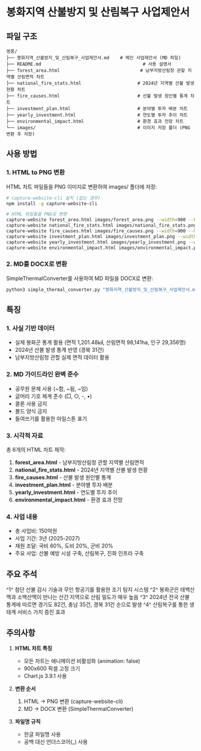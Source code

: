 # 봉화지역 산불방지 및 산림복구 사업제안서

## 파일 구조

```
영풍/
├── 봉화지역_산불방지_및_산림복구_사업제안서.md    # 메인 사업제안서 (MD 파일)
├── README.md                                      # 사용 설명서
├── forest_area.html                              # 남부지방산림청 관할 지역별 산림면적 차트
├── national_fire_stats.html                     # 2024년 지역별 산불 발생 현황 차트
├── fire_causes.html                             # 산불 발생 원인별 통계 차트
├── investment_plan.html                         # 분야별 투자 배분 차트
├── yearly_investment.html                       # 연도별 투자 추이 차트
├── environmental_impact.html                    # 환경 효과 전망 차트
└── images/                                      # 이미지 저장 폴더 (PNG 변환 후 저장)
```

## 사용 방법

### 1. HTML to PNG 변환
HTML 차트 파일들을 PNG 이미지로 변환하여 images/ 폴더에 저장:

```bash
# capture-website-cli 설치 (없는 경우)
npm install -g capture-website-cli

# HTML 파일들을 PNG로 변환
capture-website forest_area.html images/forest_area.png --width=900 --height=600
capture-website national_fire_stats.html images/national_fire_stats.png --width=900 --height=600
capture-website fire_causes.html images/fire_causes.png --width=900 --height=600
capture-website investment_plan.html images/investment_plan.png --width=900 --height=600
capture-website yearly_investment.html images/yearly_investment.png --width=900 --height=600
capture-website environmental_impact.html images/environmental_impact.png --width=900 --height=600
```

### 2. MD를 DOCX로 변환
SimpleThermalConverter를 사용하여 MD 파일을 DOCX로 변환:

```bash
python3 simple_thermal_converter.py "봉화지역_산불방지_및_산림복구_사업제안서.md"
```

## 특징

### 1. 사실 기반 데이터
- 실제 봉화군 통계 활용 (면적 1,201.48㎢, 산림면적 98,141ha, 인구 29,356명)
- 2024년 산불 발생 통계 반영 (경북 31건)
- 남부지방산림청 관할 실제 면적 데이터 활용

### 2. MD 가이드라인 완벽 준수
- 공무원 문체 사용 (~함, ~됨, ~임)
- 글머리 기호 체계 준수 (□, ○, -, •)
- 콜론 사용 금지
- 볼드 양식 금지
- 들여쓰기를 활용한 마일스톤 표기

### 3. 시각적 자료
총 6개의 HTML 차트 제작:
1. **forest_area.html** - 남부지방산림청 관할 지역별 산림면적
2. **national_fire_stats.html** - 2024년 지역별 산불 발생 현황
3. **fire_causes.html** - 산불 발생 원인별 통계
4. **investment_plan.html** - 분야별 투자 배분
5. **yearly_investment.html** - 연도별 투자 추이
6. **environmental_impact.html** - 환경 효과 전망

### 4. 사업 내용
- 총 사업비: 150억원
- 사업 기간: 3년 (2025-2027)
- 재원 조달: 국비 60%, 도비 20%, 군비 20%
- 주요 사업: 산불 예방 시설 구축, 산림복구, 진화 인프라 구축

## 주요 주석

^1^ 첨단 산불 감시 기술과 무인 항공기를 활용한 조기 탐지 시스템
^2^ 봉화군은 태백산맥과 소백산맥이 만나는 산간 지역으로 산림 밀도가 매우 높음
^3^ 2024년 전국 산불 통계에 따르면 경기도 82건, 충남 35건, 경북 31건 순으로 발생
^4^ 산림복구를 통한 생태계 서비스 가치 증진 효과

## 주의사항

1. **HTML 차트 특징**
   - 모든 차트는 애니메이션 비활성화 (animation: false)
   - 900x600 픽셀 고정 크기
   - Chart.js 3.9.1 사용

2. **변환 순서**
   1. HTML → PNG 변환 (capture-website-cli)
   2. MD → DOCX 변환 (SimpleThermalConverter)

3. **파일명 규칙**
   - 한글 파일명 사용
   - 공백 대신 언더스코어(_) 사용

